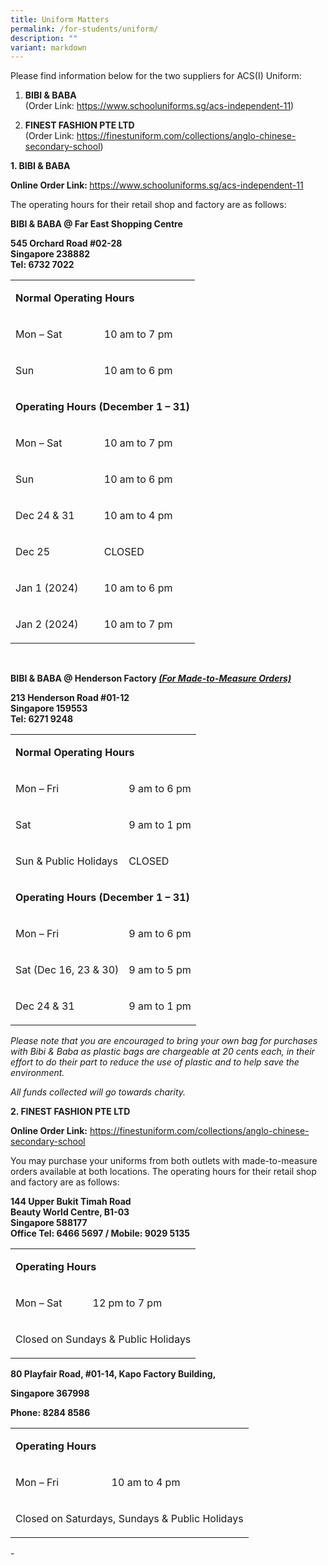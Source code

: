 ```yaml
---
title: Uniform Matters
permalink: /for-students/uniform/
description: ""
variant: markdown
---
```

<p>Please find information below for the two suppliers for ACS(I) Uniform:</p>

<ol data-tight="true">
<li>
<p><strong>BIBI &amp; BABA</strong> <br>(Order Link: <a rel="noopener noreferrer nofollow" target="_blank" href="https://www.schooluniforms.sg/acs-independent-11">https://www.schooluniforms.sg/acs-independent-11</a>)</p>
</li>
<li>
<p><strong>FINEST FASHION PTE LTD</strong> <br>(Order Link: <a rel="noopener noreferrer nofollow" target="_blank" href="https://finestuniform.com/collections/anglo-chinese-secondary-school">https://finestuniform.com/collections/anglo-chinese-secondary-school</a>)</p>
</li>
</ol>

<p><strong>1. BIBI &amp; BABA</strong></p>

<p><strong>Online Order Link:&nbsp;</strong><a rel="noopener noreferrer nofollow" target="_blank" href="https://www.schooluniforms.sg/acs-independent-11">https://www.schooluniforms.sg/acs-independent-11</a></p>

<p>The operating hours for their retail shop and factory are as follows:</p>

<p><strong>BIBI &amp; BABA @ Far East Shopping Centre</strong></p>

<p><strong>545 Orchard Road #02-28<br>Singapore 238882<br>Tel: 6732 7022</strong></p>

<table><colgroup><col><col></colgroup><tbody>
<tr><td colspan="2"><p><strong>Normal Operating Hours</strong></p></td></tr>
<tr><td><p>Mon – Sat</p></td><td><p>10 am to 7 pm</p></td></tr>
<tr><td><p>Sun</p></td><td><p>10 am to 6 pm</p></td></tr>
<tr><td colspan="2"><p><strong>Operating Hours (December 1 – 31)</strong></p></td></tr>
<tr><td><p>Mon – Sat</p></td><td><p>10 am to 7 pm</p></td></tr>
<tr><td><p>Sun</p></td><td><p>10 am to 6 pm</p></td></tr>
<tr><td><p>Dec 24 &amp; 31</p></td><td><p>10 am to 4 pm</p></td></tr>
<tr><td><p>Dec 25</p></td><td><p>CLOSED</p></td></tr>
<tr><td><p>Jan 1 (2024)</p></td><td><p>10 am to 6 pm</p></td></tr>
<tr><td><p>Jan 2 (2024)</p></td><td><p>10 am to 7 pm</p></td></tr>
</tbody></table>

<p>&nbsp;</p>

<p><strong>BIBI &amp; BABA @ Henderson Factory&nbsp;<em><u>(For Made-to-Measure Orders)</u></em></strong></p>

<p><strong>213 Henderson Road #01-12<br>Singapore 159553<br>Tel: 6271 9248</strong></p>

<table><colgroup><col><col></colgroup><tbody>
<tr><td colspan="2"><p><strong>Normal Operating Hours</strong></p></td></tr>
<tr><td><p>Mon – Fri</p></td><td><p>9 am to 6 pm</p></td></tr>
<tr><td><p>Sat</p></td><td><p>9 am to 1 pm</p></td></tr>
<tr><td><p>Sun &amp; Public Holidays</p></td><td><p>CLOSED</p></td></tr>
<tr><td colspan="2"><p><strong>Operating Hours (December 1 – 31)</strong></p></td></tr>
<tr><td><p>Mon – Fri</p></td><td><p>9 am to 6 pm</p></td></tr>
<tr><td><p>Sat (Dec 16, 23 &amp; 30)</p></td><td><p>9 am to 5 pm</p></td></tr>
<tr><td><p>Dec 24 &amp; 31</p></td><td><p>9 am to 1 pm</p></td></tr>
</tbody></table>

<p><em>Please note that you are encouraged to bring your own bag for purchases with Bibi &amp; Baba as plastic bags are chargeable at 20 cents each, in their effort to do their part to reduce the use of plastic and to help save the environment.</em></p>

<p><em>All funds collected will go towards charity.</em></p>

<p><strong>2. FINEST FASHION PTE LTD</strong></p>

<p><strong>Online Order Link:</strong>&nbsp;<a rel="noopener noreferrer nofollow" target="_blank" href="https://finestuniform.com/collections/anglo-chinese-secondary-school">https://finestuniform.com/collections/anglo-chinese-secondary-school</a></p>

<p>You may purchase your uniforms from both outlets with made-to-measure orders available at both locations. The operating hours for their retail shop and factory are as follows:</p>

<p><strong>144 Upper Bukit Timah Road<br>Beauty World Centre, B1-03<br>Singapore 588177<br>Office Tel: 6466 5697 / Mobile: 9029 5135</strong></p>

<table><colgroup><col><col></colgroup><tbody>
<tr><td colspan="2"><p><strong>Operating Hours</strong></p></td></tr>
<tr><td><p>Mon – Sat</p></td><td><p>12 pm to 7 pm</p></td></tr>
<tr><td colspan="2"><p>Closed on Sundays &amp; Public Holidays</p></td></tr>
</tbody></table>

<p><strong>80 Playfair Road, #01-14, Kapo Factory Building,</strong></p>
<p><strong>Singapore&nbsp;367998</strong></p>
<p><strong>Phone: 8284 8586</strong></p>

<table><colgroup><col><col></colgroup><tbody>
<tr><td colspan="2"><p><strong>Operating Hours</strong></p></td></tr>
<tr><td><p>Mon – Fri</p></td><td><p>10 am to 4 pm</p></td></tr>
<tr><td colspan="2"><p>Closed on Saturdays, Sundays &amp; Public Holidays</p></td></tr>
</tbody></table>

<p>-</p>
